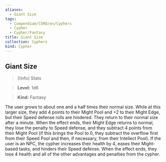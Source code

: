 ```yaml
---
aliases:
  - Giant Size
tags:
  - Compendium/CSRD/en/Cyphers
  - Cypher
  - Cypher/Fantasy
title: Giant Size
collection: Cyphers
kind: Cypher
---
```

## Giant Size    
>[!info] Stats    
> **Level:** 1d6    
> **Kind:** Fantasy  
    
The user grows to about one and a half times their normal size. While at this larger size, they add 4 points to their Might Pool and +2 to their Might Edge, but their Speed defense rolls are hindered.  They return to their normal size after a minute. When the effect ends, their Might Edge returns to normal, they lose the penalty to Speed defense, and they subtract 4 points from their Might Pool (if this brings the Pool to 0, they subtract the overflow first from their Speed Pool and then, if necessary, from their Intellect Pool). If the user is an NPC, the cypher increases their health by 4, eases their Might-based tasks, and hinders their Speed defense. When the effect ends, they lose 4 health and all of the other advantages and penalties from the cypher.